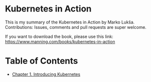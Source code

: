 # Kubernetes in Action
This is my summary of the Kubernetes in Action by Marko Lukša. Contributions: Issues, comments and pull requests are super welcome.

If you want to download the book, please use this link:
https://www.manning.com/books/kubernetes-in-action

# Table of Contents
- [Chapter 1. Introducing Kubernetes](#)
